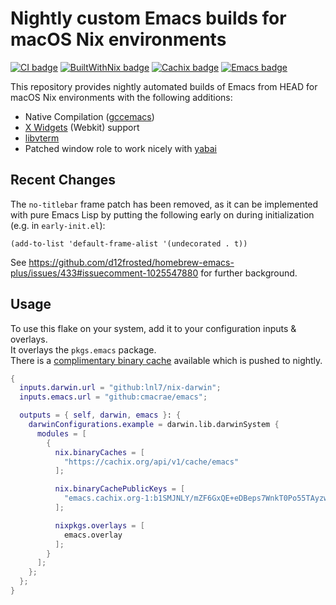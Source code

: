 # Nightly custom Emacs builds for macOS Nix environments
[![CI badge](https://github.com/cmacrae/emacs/actions/workflows/build.yaml/badge.svg)](https://github.com/cmacrae/emacs/actions/workflows/build.yaml)
[![BuiltWithNix badge](https://img.shields.io/badge/Built_With-Nix-5277C3.svg?logo=nixos&labelColor=73C3D5)](https://builtwithnix.org)
[![Cachix badge](https://img.shields.io/badge/Cachix-store-blue.svg?logo=hack-the-box&logoColor=73C3D5)](https://app.cachix.org/cache/emacs)
[![Emacs badge](https://img.shields.io/badge/Emacs-29.0.50-adadad.svg?logo=gnu-emacs&labelColor=9266CC&logoColor=ffffff)](http://git.savannah.gnu.org/cgit/emacs.git/log/)

This repository provides nightly automated builds of Emacs from HEAD for macOS Nix environments with the following additions:
- Native Compilation ([gccemacs](https://www.emacswiki.org/emacs/GccEmacs))
- [X Widgets](https://www.emacswiki.org/emacs/EmacsXWidgets) (Webkit) support
- [libvterm](https://github.com/akermu/emacs-libvterm)
- Patched window role to work nicely with [yabai](https://github.com/koekeishiya/yabai)

## Recent Changes

The `no-titlebar` frame patch has been removed, as it can be implemented with
pure Emacs Lisp by putting the following early on during initialization (e.g. in
`early-init.el`):

```emacs-lisp
(add-to-list 'default-frame-alist '(undecorated . t))
```

See https://github.com/d12frosted/homebrew-emacs-plus/issues/433#issuecomment-1025547880 for further background.

## Usage

To use this flake on your system, add it to your configuration inputs & overlays.  
It overlays the `pkgs.emacs` package.  
There is a [complimentary binary cache](https://app.cachix.org/cache/emacs) available which is pushed to nightly.
```nix
{
  inputs.darwin.url = "github:lnl7/nix-darwin";
  inputs.emacs.url = "github:cmacrae/emacs";

  outputs = { self, darwin, emacs }: {
    darwinConfigurations.example = darwin.lib.darwinSystem {
      modules = [
        {
          nix.binaryCaches = [
            "https://cachix.org/api/v1/cache/emacs"
          ];

          nix.binaryCachePublicKeys = [
            "emacs.cachix.org-1:b1SMJNLY/mZF6GxQE+eDBeps7WnkT0Po55TAyzwOxTY="
          ];

          nixpkgs.overlays = [
            emacs.overlay
          ];
        }
      ];
    };
  };
}
```
